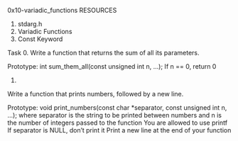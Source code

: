 0x10-variadic_functions
RESOURCES
1. stdarg.h
2. Variadic Functions
3. Const Keyword

Task 
0.
Write a function that returns the sum of all its parameters.

Prototype: int sum_them_all(const unsigned int n, ...);
If n == 0, return 0

1.
Write a function that prints numbers, followed by a new line.

Prototype: void print_numbers(const char *separator, const unsigned int n, ...);
where separator is the string to be printed between numbers
and n is the number of integers passed to the function
You are allowed to use printf
If separator is NULL, don’t print it
Print a new line at the end of your function
